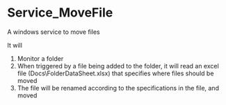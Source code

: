# Service_MoveFile
A windows service to move files

It will
1. Monitor a folder
2. When triggered by a file being added to the folder, it will read an excel file (Docs\FolderDataSheet.xlsx) that specifies where files should be moved
3. The file will be renamed according to the specifications in the file, and moved
